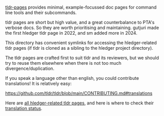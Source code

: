 [tldr-pages](https://tldr.sh) provides minimal, example-focussed doc pages for command line tools and their subcommands.

tldr pages are short but high value, and a great counterbalance to PTA's verbose docs.
So they are worth prioritising and maintaining.
gutjuri made the first hledger tldr page in 2022, and sm added more in 2024.

This directory has convenient symlinks for accessing the hledger-related tldr pages
(if tldr is cloned as a sibling to the hledger project directory).

The tldr pages are crafted first to suit tldr and its reviewers,
but we should try to reuse them elsewhere when there is not too much divergence/duplication.

If you speak a language other than english, you could contribute translations!
It is relatively easy:

<https://github.com/tldr/tldr/blob/main/CONTRIBUTING.md#translations>

Here are [all hledger-related tldr pages](https://github.com/search?q=repo%3Atldr-pages%2Ftldr%20hledger&type=code),
and here is where to check their [translation status](https://lukwebsforge.github.io/tldri18n).
